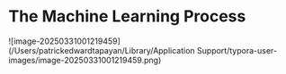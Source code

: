 # The Machine Learning Process



![image-20250331001219459](/Users/patrickedwardtapayan/Library/Application Support/typora-user-images/image-20250331001219459.png)